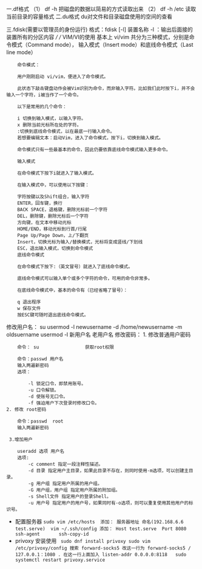 一.df格式
	（1） df -h 把磁盘的数据以简易的方式读取出来
	（2） df -h /etc 读取当前目录的容量格式
二.du格式
	du对文件和目录磁盘使用的空间的查看

三.fdisk(需要以管理员的身份运行)
	格式：fdisk [-l] 装置名称
	-l ：输出后面接的装置所有的分区内容
*/
/*
	VIM/VI的使用
		基本上 vi/vim 共分为三种模式，分别是命令模式（Command mode），
		输入模式（Insert mode）和底线命令模式（Last line mode）

		命令模式：

		用户刚刚启动 vi/vim，便进入了命令模式。

		此状态下敲击键盘动作会被Vim识别为命令，而非输入字符。比如我们此时按下i，并不会输入一个字符，i被当作了一个命令。

		以下是常用的几个命令：

		i 切换到输入模式，以输入字符。
		x 删除当前光标所在处的字符。
		:切换到底线命令模式，以在最底一行输入命令。
		若想要编辑文本：启动Vim，进入了命令模式，按下i，切换到输入模式。

		命令模式只有一些最基本的命令，因此仍要依靠底线命令模式输入更多命令。

		输入模式

		在命令模式下按下i就进入了输入模式。

		在输入模式中，可以使用以下按键：

		字符按键以及Shift组合，输入字符
		ENTER，回车键，换行
		BACK SPACE，退格键，删除光标前一个字符
		DEL，删除键，删除光标后一个字符
		方向键，在文本中移动光标
		HOME/END，移动光标到行首/行尾
		Page Up/Page Down，上/下翻页
		Insert，切换光标为输入/替换模式，光标将变成竖线/下划线
		ESC，退出输入模式，切换到命令模式
		底线命令模式

		在命令模式下按下:（英文冒号）就进入了底线命令模式。

		底线命令模式可以输入单个或多个字符的命令，可用的命令非常多。

		在底线命令模式中，基本的命令有（已经省略了冒号）：

		q 退出程序
		w 保存文件
		按ESC键可随时退出底线命令模式。
		
		
		
修改用户名：
	su
	usermod -l newusername -d /home/newusername -m oldsuername
	usermod -l 新用户名 老用户名
	修改密码：
	1. 修改普通用户密码

        命令： su                 获取root权限

        命令：passwd 用户名
	    输入两遍新密码
        选项：

            -l 锁定口令，即禁用账号。
            -u 口令解锁。
            -d 使账号无口令。
            -f 强迫用户下次登录时修改口令。
	2. 修改 root密码

        命令：passwd  root
	    输入两遍新密码
			
	 3.增加用户

        useradd 选项 用户名
        选项:
            -c comment 指定一段注释性描述。
            -d 目录 指定用户主目录，如果此目录不存在，则同时使用-m选项，可以创建主目录。
            -g 用户组 指定用户所属的用户组。
            -G 用户组，用户组 指定用户所属的附加组。
            -s Shell文件 指定用户的登录Shell。
            -u 用户号 指定用户的用户号，如果同时有-o选项，则可以重复使用其他用户的标识号。

- 配置服务器
       ` sudo vim /etc/hosts 
         添加： 服务器地址 命名(192.168.6.6 test.serve) 
         vim ~/.ssh/config
         添加： Host test.serve 
               Port 8080
         ssh-agent      
         ssh-copy-id     
       `
- privoxy 安装使用 
    ` 
      sudo dnf install privoxy
      sudo vim /etc/privoxy/config
      搜索 forward-socks5
      改这一行为 forward-socks5 / 127.0.0.1：1080 .
      在这一行上面加入 listen-addr 0.0.0.0:8118  
      sudo systemctl restart privoxy.service
    `      